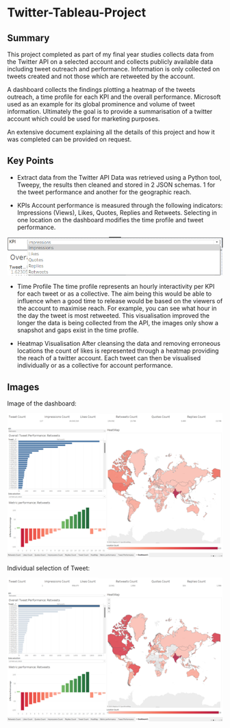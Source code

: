 # Twitter-Tableau-Project
## Summary
This project completed as part of my final year studies collects data from the Twitter API on a selected account and collects publicly available data including tweet outreach and performance. Information is only collected on tweets created and not those which are retweeted by the account.

A dashboard collects the findings plotting a heatmap of the tweets outreach, a time profile for each KPI and the overall performance. Microsoft used as an example for its global prominence and volume of tweet information. Ultimately the goal is to provide a summarisation of a twitter account which could be used for marketing purposes. 

An extensive document explaining all the details of this project and how it was completed can be provided on request.

## Key Points
* Extract data from the Twitter API
Data was retrieved using a Python tool, Tweepy, the results then cleaned and stored in 2 JSON schemas. 1 for the tweet performance and another for the geographic reach. 

* KPIs
Account performance is measured through the following indicators: Impressions (Views), Likes, Quotes, Replies and Retweets. Selecting in one location on the dashboard modifies the time profile and tweet performance.

![KPI Selection](Images/KPI%20Selection.png)

* Time Profile
The time profile represents an hourly interactivity per KPI for each tweet or as a collective. The aim being this would be able to influence when a good time to release would be based on the viewers of the account to maximise reach. For example, you can see what hour in the day the tweet is most retweeted. This visualisation improved the longer the data is being collected from the API, the images only show a snapshot and gaps exist in the time profile.

* Heatmap Visualisation
After cleansing the data and removing erroneous locations the count of likes is represented through a heatmap providing the reach of a twitter account. Each tweet can then be visualised individually or as a collective for account performance.

## Images 
Image of the dashboard:

![Dashboard](Images/Dashboard.png)

Individual selection of Tweet:

![Dashboard with 1 tweet selected](Images/Tweet%20selection.png)
